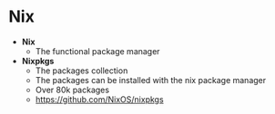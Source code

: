 # Nix

- **Nix**
  - The functional package manager
- **Nixpkgs**
  - The packages collection
  - The packages can be installed with the nix package manager
  - Over 80k packages
  - <https://github.com/NixOS/nixpkgs>
